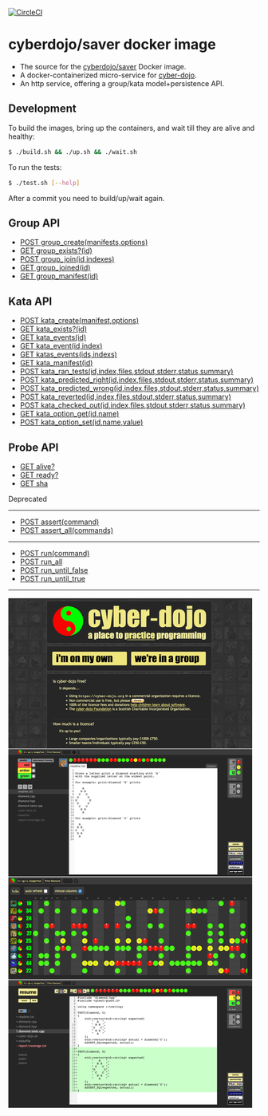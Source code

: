 
[![CircleCI](https://circleci.com/gh/cyber-dojo/saver.svg?style=svg)](https://circleci.com/gh/cyber-dojo/saver)

# cyberdojo/saver docker image

- The source for the [cyberdojo/saver](https://hub.docker.com/r/cyberdojo/saver/tags) Docker image.
- A docker-containerized micro-service for [cyber-dojo](https://cyber-dojo.org).
- An http service, offering a group/kata model+persistence API.

Development
-----------
To build the images, bring up the containers, and wait till they are alive and healthy:
```bash
$ ./build.sh && ./up.sh && ./wait.sh
````

To run the tests:
```bash
$ ./test.sh [--help]
```

After a commit you need to build/up/wait again.


Group API
---------
* [POST group_create(manifests,options)](docs/api.md#post-group_createmanifestsoptions)
* [GET group_exists?(id)](docs/api.md#get-group_existsid)
* [POST group_join(id,indexes)](docs/api.md#post-group_joinidindexes)
* [GET group_joined(id)](docs/api.md#get-group_joinedid)
* [GET group_manifest(id)](docs/api.md#get-group_manifestid)


Kata API
--------
* [POST kata_create(manifest,options)](docs/api.md#post-kata_createmanifestoptions)
* [GET kata_exists?(id)](docs/api.md#get-kata_existsid)
* [GET kata_events(id)](docs/api.md#get-kata_eventsid)
* [GET kata_event(id,index)](docs/api.md#get-kata_eventidindex)
* [GET katas_events(ids,indexs)](docs/api.md#get-katas_eventsidsindexes)
* [GET kata_manifest(id)](docs/api.md#get-kata_manifestid)
* [POST kata_ran_tests(id,index,files,stdout,stderr,status,summary)](docs/api.md#post-kata_ran_testsidindexfilesstdoutstderrstatussummary)
* [POST kata_predicted_right(id,index,files,stdout,stderr,status,summary)](docs/api.md#post-kata_predicted_rightidindexfilesstdoutstderrstatussummary)
* [POST kata_predicted_wrong(id,index,files,stdout,stderr,status,summary)](docs/api.md#post-kata_predicted_wrongidindexfilesstdoutstderrstatussummary)
* [POST kata_reverted(id,index,files,stdout,stderr,status,summary)](docs/api.md#post-kata_revertedidindexfilesstdoutstderrstatussummary)
* [POST kata_checked_out(id,index,files,stdout,stderr,status,summary)](docs/api.md#post-kata_checked_outidindexfilesstdoutstderrstatussummary)
* [GET kata_option_get(id,name)](docs/api.md#get-kata_option_getidname)
* [POST kata_option_set(id,name,value)](docs/api.md#post-kata_option_setidnamevalue)


Probe API
---------
- [GET alive?](docs/api.md#get-alive)  
- [GET ready?](docs/api.md#get-ready)
- [GET sha](docs/api.md#get-sha)


Deprecated
- - - - - 
- [POST assert(command)](docs/api.md#post-assertcommand)
- [POST assert_all(commands)](docs/api.md#post-assert_allcommands)
- - - -
- [POST run(command)](docs/api.md#post-runcommand)
- [POST run_all](docs/api.md#post-run_allcommands)
- [POST run_until_false](docs/api.md#post-run_until_falsecommands)
- [POST run_until_true](docs/api.md#post-run_until_truecommands)

- - - -
![cyber-dojo.org home page](https://github.com/cyber-dojo/cyber-dojo/blob/master/shared/home_page_snapshot.png)
